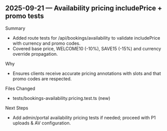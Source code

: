 ## 2025-09-21 — Availability pricing includePrice + promo tests

Summary
- Added route tests for /api/bookings/availability to validate includePrice with currency and promo codes.
- Covered base price, WELCOME10 (-10%), SAVE15 (-15%) and currency override propagation.

Why
- Ensures clients receive accurate pricing annotations with slots and that promo codes are respected.

Files Changed
- tests/bookings-availability.pricing.test.ts (new)

Next Steps
- Add admin/portal availability pricing tests if needed; proceed with P1 uploads & AV configuration.
